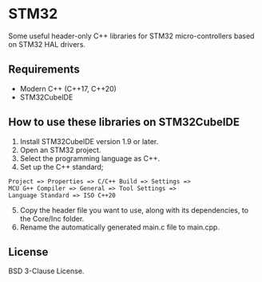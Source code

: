 # STM32

Some useful header-only C++ libraries for STM32 micro-controllers based on STM32 HAL drivers.

## Requirements

+ Modern C++ (C++17, C++20)
+ STM32CubeIDE

## How to use these libraries on STM32CubeIDE

1. Install STM32CubeIDE version 1.9 or later.
2. Open an STM32 project.
3. Select the programming language as C++.
4. Set up the C++ standard;
``` 
Project => Properties => C/C++ Build => Settings => 
MCU G++ Compiler => General => Tool Settings => 
Language Standard => ISO C++20 
```
5. Copy the header file you want to use, along with its dependencies, to the Core/Inc folder.
6. Rename the automatically generated main.c file to main.cpp.

## License

BSD 3-Clause License.